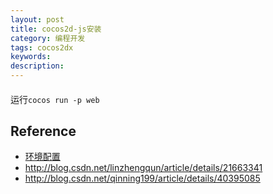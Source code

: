 ```yaml
---
layout: post
title: cocos2d-js安装
category: 编程开发
tags: cocos2dx
keywords: 
description: 
---
```


#### 

运行`cocos run -p web`

## Reference

* [环境配置](http://blog.csdn.net/yuanxizifengling/article/details/38361267)
* <http://blog.csdn.net/linzhengqun/article/details/21663341>
* <http://blog.csdn.net/qinning199/article/details/40395085>